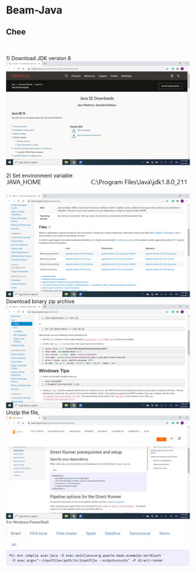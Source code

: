 # Beam-Java

## Chee
<br/>
<br/>
1) Download JDK version 8
<br/>
<img src="https://github.com/GuanMingChee/Beam-Java/blob/main/Screenshot%20(4).png">
<br/>
<br/>
2) Set environment variable
<br/>
<img src="https://github.com/GuanMingChee/Beam-Java/blob/main/Screenshot%20(3).png">
<br/>
<br/>
<img src="https://github.com/GuanMingChee/Beam-Java/blob/main/Screenshot%20(5).png">
Download binary zip archive
<br/>
<img src="https://github.com/GuanMingChee/Beam-Java/blob/main/Screenshot%20(6).png">
Unzip the file, 
<img src="https://github.com/GuanMingChee/Beam-Java/blob/main/Screenshot%20(7).png">
<img src="https://github.com/GuanMingChee/Beam-Java/blob/main/Screenshot%20(8).png">

